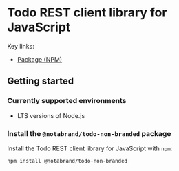 # Todo REST client library for JavaScript



Key links:

- [Package (NPM)](https://www.npmjs.com/package/@notabrand/todo-non-branded)

## Getting started

### Currently supported environments

- LTS versions of Node.js

### Install the `@notabrand/todo-non-branded` package

Install the Todo REST client library for JavaScript with `npm`:

```bash
npm install @notabrand/todo-non-branded
```
